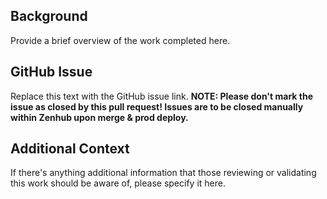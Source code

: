 ## Background
Provide a brief overview of the work completed here.

## GitHub Issue
Replace this text with the GitHub issue link.
**NOTE: Please don't mark the issue as closed by this pull request!  Issues are to be closed manually within Zenhub upon merge & prod deploy.**

## Additional Context
If there's anything additional information that those reviewing or validating this work should be aware of, please specify it here.